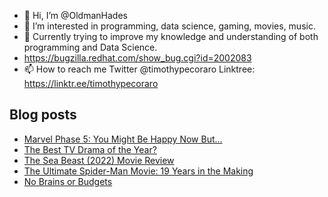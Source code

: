 - 👋 Hi, I’m @OldmanHades
- 👀 I’m interested in programming, data science, gaming, movies, music.
- 🌱 Currently trying to improve my knowledge and understanding of both programming and Data Science.
- https://bugzilla.redhat.com/show_bug.cgi?id=2002083
- 📫 How to reach me Twitter @timothypecoraro
Linktree: https://linktr.ee/timothypecoraro

## Blog posts
<!-- BLOG-POST-LIST:START -->
- [Marvel Phase 5: You Might Be Happy Now But…](https://medium.com/@timothypecoraro/marvel-phase-5-you-might-be-happy-now-but-31ec17a21985?source=rss-5097f5c9b801------2)
- [The Best TV Drama of the Year?](https://medium.com/@timothypecoraro/the-best-tv-drama-of-the-year-8d190f037b64?source=rss-5097f5c9b801------2)
- [The Sea Beast &lpar;2022&rpar; Movie Review](https://medium.com/@timothypecoraro/the-sea-beast-2022-movie-review-a2e72d1465cc?source=rss-5097f5c9b801------2)
- [The Ultimate Spider-Man Movie: 19 Years in the Making](https://medium.com/@timothypecoraro/the-ultimate-spider-man-movie-19-years-in-the-making-3e51a39364cd?source=rss-5097f5c9b801------2)
- [No Brains or Budgets](https://medium.com/@timothypecoraro/no-brains-or-budgets-3a81bd614600?source=rss-5097f5c9b801------2)
<!-- BLOG-POST-LIST:END -->
